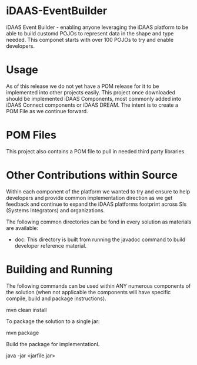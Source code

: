 # iDAAS-EventBuilder
iDAAS Event Builder - enabling anyone leveraging the iDAAS platform to be able to build customd POJOs to represent data in the shape and type needed. This componet starts with over 100 POJOs to try and enable developers. 

# Usage
As of this release we do not yet have a POM release for it to be implemented into other projects easily. This project once downloaded should be implemented iDAAS Components, most commonly added into iDAAS Connect components or iDAAS DREAM. The intent is to create a POM File as we continue forward.

# POM Files
This project also contains a POM file to pull in needed third party libraries.

# Other Contributions within Source

Within each component of the platform we wanted to try and ensure to help developers and provide common implementation direction as we get feedback and continue to expand the iDAAS platforms footprint across SIs (Systems Integrators) and organizations.

The following common directories can be fond in every solution as materials are available:

* doc: This directory is built from running the javadoc command to build developer reference material.

# Building and Running
The following commands can be used within ANY numerous components of the solution (when not applicable the components will have specific compile, build and package instructions).

mvn clean install

To package the solution to a single jar:

mvn package

Build the package for implementationL

java -jar <jarfile.jar>
